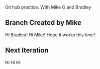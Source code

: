 Git hub practice.
With Mike G and Bradley

## Branch Created by Mike
Hi Bradley! 
Hi Mike!
Hope it works this time! 

## Next Iteration
Hi 
Hi
Hi
